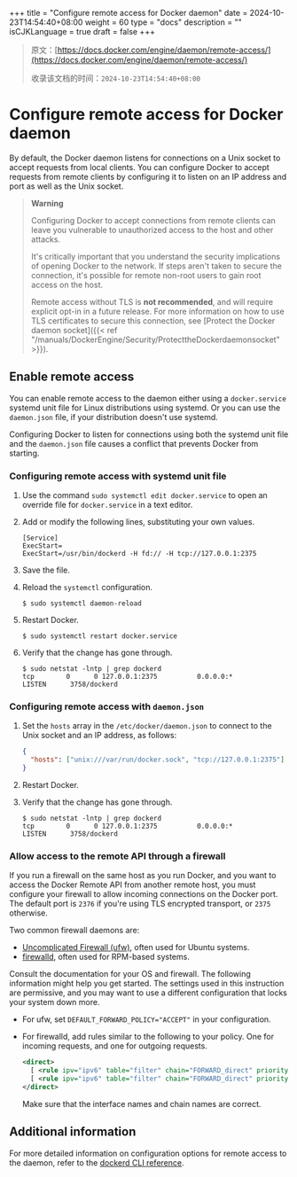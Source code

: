 +++
title = "Configure remote access for Docker daemon"
date = 2024-10-23T14:54:40+08:00
weight = 60
type = "docs"
description = ""
isCJKLanguage = true
draft = false
+++

> 原文：[https://docs.docker.com/engine/daemon/remote-access/](https://docs.docker.com/engine/daemon/remote-access/)
>
> 收录该文档的时间：`2024-10-23T14:54:40+08:00`

# Configure remote access for Docker daemon

By default, the Docker daemon listens for connections on a Unix socket to accept requests from local clients. You can configure Docker to accept requests from remote clients by configuring it to listen on an IP address and port as well as the Unix socket.

> **Warning**
>
> 
>
> Configuring Docker to accept connections from remote clients can leave you vulnerable to unauthorized access to the host and other attacks.
>
> It's critically important that you understand the security implications of opening Docker to the network. If steps aren't taken to secure the connection, it's possible for remote non-root users to gain root access on the host.
>
> Remote access without TLS is **not recommended**, and will require explicit opt-in in a future release. For more information on how to use TLS certificates to secure this connection, see [Protect the Docker daemon socket]({{< ref "/manuals/DockerEngine/Security/ProtecttheDockerdaemonsocket" >}}).

## Enable remote access

You can enable remote access to the daemon either using a `docker.service` systemd unit file for Linux distributions using systemd. Or you can use the `daemon.json` file, if your distribution doesn't use systemd.

Configuring Docker to listen for connections using both the systemd unit file and the `daemon.json` file causes a conflict that prevents Docker from starting.

### Configuring remote access with systemd unit file

1. Use the command `sudo systemctl edit docker.service` to open an override file for `docker.service` in a text editor.

2. Add or modify the following lines, substituting your own values.

   

   ```systemd
   [Service]
   ExecStart=
   ExecStart=/usr/bin/dockerd -H fd:// -H tcp://127.0.0.1:2375
   ```

3. Save the file.

4. Reload the `systemctl` configuration.

   

   ```console
   $ sudo systemctl daemon-reload
   ```

5. Restart Docker.

   

   ```console
   $ sudo systemctl restart docker.service
   ```

6. Verify that the change has gone through.

   

   ```console
   $ sudo netstat -lntp | grep dockerd
   tcp        0      0 127.0.0.1:2375          0.0.0.0:*               LISTEN      3758/dockerd
   ```

### Configuring remote access with `daemon.json`

1. Set the `hosts` array in the `/etc/docker/daemon.json` to connect to the Unix socket and an IP address, as follows:

   

   ```json
   {
     "hosts": ["unix:///var/run/docker.sock", "tcp://127.0.0.1:2375"]
   }
   ```

2. Restart Docker.

3. Verify that the change has gone through.

   

   ```console
   $ sudo netstat -lntp | grep dockerd
   tcp        0      0 127.0.0.1:2375          0.0.0.0:*               LISTEN      3758/dockerd
   ```

### Allow access to the remote API through a firewall

If you run a firewall on the same host as you run Docker, and you want to access the Docker Remote API from another remote host, you must configure your firewall to allow incoming connections on the Docker port. The default port is `2376` if you're using TLS encrypted transport, or `2375` otherwise.

Two common firewall daemons are:

- [Uncomplicated Firewall (ufw)](https://help.ubuntu.com/community/UFW), often used for Ubuntu systems.
- [firewalld](https://firewalld.org/), often used for RPM-based systems.

Consult the documentation for your OS and firewall. The following information might help you get started. The settings used in this instruction are permissive, and you may want to use a different configuration that locks your system down more.

- For ufw, set `DEFAULT_FORWARD_POLICY="ACCEPT"` in your configuration.

- For firewalld, add rules similar to the following to your policy. One for incoming requests, and one for outgoing requests.

  

  ```xml
  <direct>
    [ <rule ipv="ipv6" table="filter" chain="FORWARD_direct" priority="0"> -i zt0 -j ACCEPT </rule> ]
    [ <rule ipv="ipv6" table="filter" chain="FORWARD_direct" priority="0"> -o zt0 -j ACCEPT </rule> ]
  </direct>
  ```

  Make sure that the interface names and chain names are correct.

## Additional information

For more detailed information on configuration options for remote access to the daemon, refer to the [dockerd CLI reference](https://docs.docker.com/reference/cli/dockerd/#bind-docker-to-another-hostport-or-a-unix-socket).
